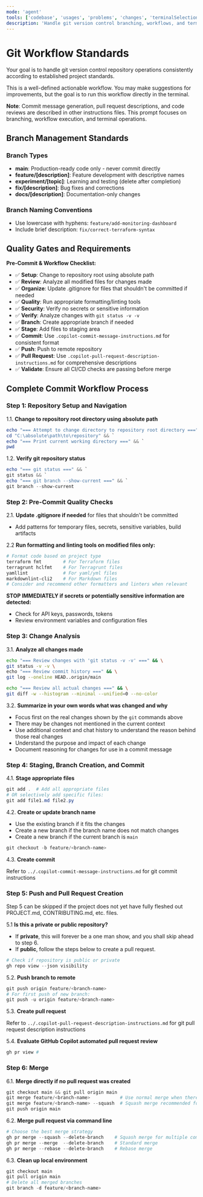 ```yaml
---
mode: 'agent'
tools: ['codebase', 'usages', 'problems', 'changes', 'terminalSelection', 'terminalLastCommand', 'fetch', 'findTestFiles', 'githubRepo', 'editFiles', 'runCommands', 'search']
description: 'Handle git version control branching, workflows, and terminal operations'
---
```


# Git Workflow Standards

Your goal is to handle git version control repository operations consistently according to established project standards.

This is a well-defined actionable workflow. You may make suggestions for improvements,
but the goal is to run this workflow directly in the terminal.

**Note**: Commit message generation, pull request descriptions, and code reviews are
described in other instructions files. This prompt focuses on branching, workflow
execution, and terminal operations.

## Branch Management Standards

### Branch Types

- **main**: Production-ready code only - never commit directly
- **feature/[description]**: Feature development with descriptive names
- **experiment/[topic]**: Learning and testing (delete after completion)
- **fix/[description]**: Bug fixes and corrections
- **docs/[description]**: Documentation-only changes

### Branch Naming Conventions

- Use lowercase with hyphens: `feature/add-monitoring-dashboard`
- Include brief description: `fix/correct-terraform-syntax`

## Quality Gates and Requirements

**Pre-Commit & Workflow Checklist:**

- ✅ **Setup**: Change to repository root using absolute path
- ✅ **Review**: Analyze all modified files for changes made
- ✅ **Organize**: Update .gitignore for files that shouldn't be committed if needed
- ✅ **Quality**: Run appropriate formatting/linting tools
- ✅ **Security**: Verify no secrets or sensitive information
- ✅ **Verify**: Analyze changes with `git status -v -v`
- ✅ **Branch**: Create appropriate branch if needed
- ✅ **Stage**: Add files to staging area
- ✅ **Commit**: Use `.copilot-commit-message-instructions.md` for consistent format
- ✅ **Push**: Push to remote repository
- ✅ **Pull Request**: Use `.copilot-pull-request-description-instructions.md` for comprehensive descriptions
- ✅ **Validate**: Ensure all CI/CD checks are passing before merge

## Complete Commit Workflow Process

### Step 1: Repository Setup and Navigation

1.1. **Change to repository root directory using absolute path**

   ```powershell
   echo "=== Attempt to change directory to repository root directory ===" && `
   cd "C:\absolute\path\to\repository" && `
   echo "=== Print current working directory ===" && `
   pwd
   ```

1.2. **Verify git repository status**

   ```powershell
   echo "=== git status ===" && `
   git status && `
   echo "=== git branch --show-current ===" && `
   git branch --show-current
   ```

### Step 2: Pre-Commit Quality Checks

2.1. **Update .gitignore if needed** for files that shouldn't be committed

- Add patterns for temporary files, secrets, sensitive variables, build artifacts

2.2 **Run formatting and linting tools on modified files only:**

```powershell
# Format code based on project type
terraform fmt        # For Terraform files
terragrunt hclfmt    # For Terragrunt files
yamllint             # For yaml/yml files
markdownlint-cli2    # For Markdown files
# Consider and recommend other formatters and linters when relevant
```

**STOP IMMEDIATELY if secrets or potentially sensitive information are detected:**

- Check for API keys, passwords, tokens
- Review environment variables and configuration files

### Step 3: Change Analysis

3.1. **Analyze all changes made**

   ```bash
   echo "=== Review changes with 'git status -v -v' ===" && \
   git status -v -v \
   echo "=== Review commit history ===" && \
   git log --oneline HEAD..origin/main

   echo "=== Review all actual changes ===" && \
   git diff -w --histogram --minimal --unified=0 --no-color
   ```

3.2. **Summarize in your own words what was changed and why**

- Focus first on the real changes shown by the `git` commands above
- There may be changes not mentioned in the current context
- Use additional context and chat history to understand the reason behind those real changes
- Understand the purpose and impact of each change
- Document reasoning for changes for use in a commit message

### Step 4: Staging, Branch Creation, and Commit

4.1. **Stage appropriate files**

```powershell
git add .  # Add all appropriate files
# OR selectively add specific files:
git add file1.md file2.py
```

4.2. **Create or update branch name**

- Use the existing branch if it fits the changes
- Create a new branch if the branch name does not match changes
- Create a new branch if the current branch is `main`

```powershell
git checkout -b feature/<branch-name>
```

4.3. **Create commit**

Refer to `../.copilot-commit-message-instructions.md` for git commit instructions

### Step 5: Push and Pull Request Creation

Step 5 can be skipped if the project does not yet have fully fleshed out PROJECT.md, CONTRIBUTING.md, etc. files.

5.1 **Is this a private or public repository?**

- If **private**, this will forever be a one man show, and you shall skip ahead to step 6.
- If **public**, follow the steps below to create a pull request.

```powershell
# Check if repository is public or private
gh repo view --json visibility
```

5.2. **Push branch to remote**

```powershell
git push origin feature/<branch-name>
# For first push of new branch:
git push -u origin feature/<branch-name>
```

5.3. **Create pull request**

Refer to `../.copilot-pull-request-description-instructions.md` for git pull request description instructions

5.4. **Evaluate GitHub Copilot automated pull request review**

```powershell
gh pr view #
```

### Step 6: Merge

6.1. **Merge directly if no pull request was created**

```powershell
git checkout main && git pull origin main
git merge feature/<branch-name>           # Use normal merge when there are only a few commits
git merge feature/<branch-name> --squash  # Squash merge recommended for more than 5 commits
git push origin main
```

6.2. **Merge pull request via command line**

   ```powershell
   # Choose the best merge strategy
   gh pr merge --squash --delete-branch    # Squash merge for multiple commits
   gh pr merge --merge  --delete-branch    # Standard merge
   gh pr merge --rebase --delete-branch    # Rebase merge
   ```

6.3. **Clean up local environment**

```powershell
git checkout main
git pull origin main
# Delete all merged branches
git branch -d feature/<branch-name>
```
